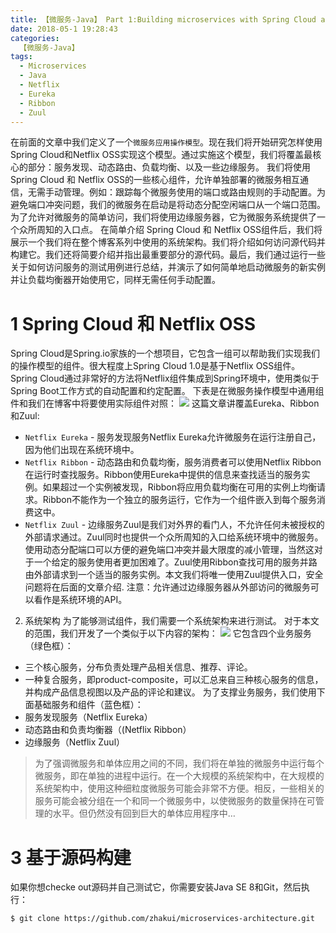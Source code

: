 ```yaml
---
title: 【微服务-Java】 Part 1:Building microservices with Spring Cloud and Netflix OSS
date: 2018-05-1 19:28:43
categories:
  【微服务-Java】
tags: 
  - Microservices
  - Java
  - Netflix
  - Eureka
  - Ribbon
  - Zuul
---
```

在前面的文章中我们定义了一个`微服务应用操作模型`。现在我们将开始研究怎样使用Spring Cloud和Netflix OSS实现这个模型。通过实施这个模型，我们将覆盖最核心的部分：服务发现、动态路由、负载均衡、以及一些边缘服务。
我们将使用Spring Cloud 和 Netflix OSS的一些核心组件，允许单独部署的微服务相互通信，无需手动管理。例如：跟踪每个微服务使用的端口或路由规则的手动配置。为避免端口冲突问题，我们的微服务在启动是将动态分配空闲端口从一个端口范围。为了允许对微服务的简单访问，我们将使用边缘服务器，它为微服务系统提供了一个众所周知的入口点。
在简单介绍 Spring Cloud 和 Netflix OSS组件后，我们将展示一个我们将在整个博客系列中使用的系统架构。我们将介绍如何访问源代码并构建它。我们还将简要介绍并指出最重要部分的源代码。最后，我们通过运行一些关于如何访问服务的测试用例进行总结，并演示了如何简单地启动微服务的新实例并让负载均衡器开始使用它，同样无需任何手动配置。

# 1 Spring Cloud 和 Netflix OSS
Spring Cloud是Spring.io家族的一个想项目，它包含一组可以帮助我们实现我们的操作模型的组件。很大程度上Spring Cloud 1.0是基于Netflix OSS组件。Spring Cloud通过非常好的方法将Netflix组件集成到Spring环境中，使用类似于Spring Boot工作方式的自动配置和约定配置。
下表是在微服务操作模型中通用组件和我们在博客中将要使用实际组件对照：
![](./mapping-table.png)
这篇文章讲覆盖Eureka、Ribbon和Zuul:
- `Netflix Eureka` - 服务发现服务Netflix Eureka允许微服务在运行注册自己，因为他们出现在系统环境中。
- `Netflix Ribbon` - 动态路由和负载均衡，服务消费者可以使用Netflix Ribbon在运行时查找服务。Ribbon使用Eureka中提供的信息来查找适当的服务实例。如果超过一个实例被发现，Ribbon将应用负载均衡在可用的实例上均衡请求。Ribbon不能作为一个独立的服务运行，它作为一个组件嵌入到每个服务消费这中。
- `Netflix Zuul` - 边缘服务Zuul是我们对外界的看门人，不允许任何未被授权的外部请求通过。Zuul同时也提供一个众所周知的入口给系统环境中的微服务。使用动态分配端口可以方便的避免端口冲突并最大限度的减小管理，当然这对于一个给定的服务使用者更加困难了。Zuul使用Ribbon查找可用的服务并路由外部请求到一个适当的服务实例。本文我们将唯一使用Zuul提供入口，安全问题将在后面的文章介绍.
注意：允许通过边缘服务器从外部访问的微服务可以看作是系统环境的API。

2. 系统架构
为了能够测试组件，我们需要一个系统架构来进行测试。 对于本文的范围，我们开发了一个类似于以下内容的架构：
![](./system-landscape.png)
它包含四个业务服务（绿色框）：
- 三个核心服务，分布负责处理产品相关信息、推荐、评论。
- 一种复合服务，即product-composite，可以汇总来自三种核心服务的信息，并构成产品信息视图以及产品的评论和建议。
为了支撑业务服务，我们使用下面基础服务和组件（蓝色框）：
- 服务发现服务（Netflix Eureka）
- 动态路由和负责均衡器（(Netflix Ribbon）
- 边缘服务（Netflix Zuul）
> 为了强调微服务和单体应用之间的不同，我们将在单独的微服务中运行每个微服务，即在单独的进程中运行。在一个大规模的系统架构中，在大规模的系统架构中，使用这种细粒度微服务可能会非常不方便。相反，一些相关的服务可能会被分组在一个和同一个微服务中，以使微服务的数量保持在可管理的水平。但仍然没有回到巨大的单体应用程序中…

# 3 基于源码构建
如果你想checke out源码并自己测试它，你需要安装Java SE 8和Git，然后执行：
```sh
$ git clone https://github.com/zhakui/microservices-architecture.git
```

